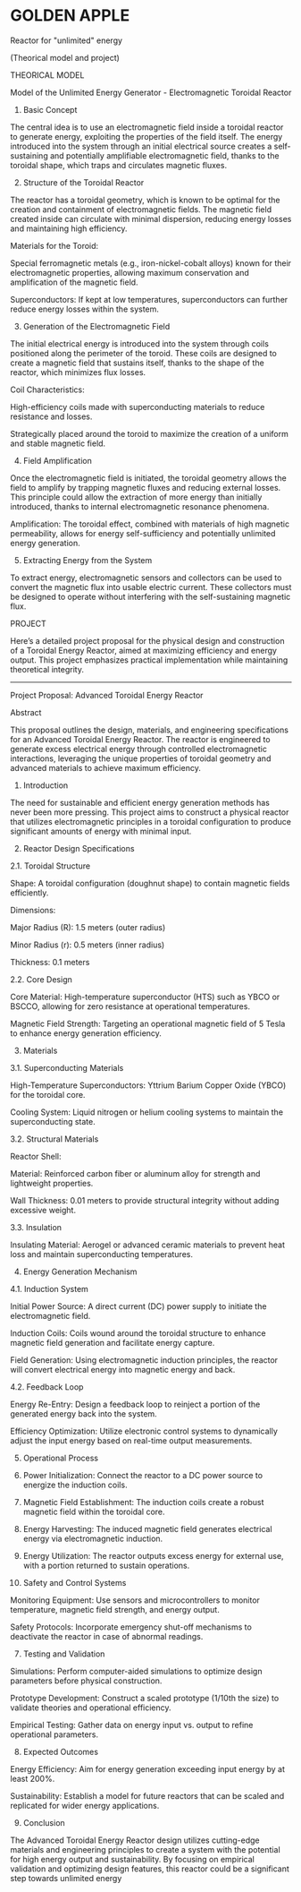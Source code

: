 # GOLDEN APPLE 
Reactor for "unlimited" energy 

(Theorical model and project)


THEORICAL MODEL 

Model of the Unlimited Energy Generator - Electromagnetic Toroidal Reactor

1. Basic Concept

The central idea is to use an electromagnetic field inside a toroidal reactor to generate energy, exploiting the properties of the field itself. The energy introduced into the system through an initial electrical source creates a self-sustaining and potentially amplifiable electromagnetic field, thanks to the toroidal shape, which traps and circulates magnetic fluxes.

2. Structure of the Toroidal Reactor

The reactor has a toroidal geometry, which is known to be optimal for the creation and containment of electromagnetic fields. The magnetic field created inside can circulate with minimal dispersion, reducing energy losses and maintaining high efficiency.

Materials for the Toroid:

Special ferromagnetic metals (e.g., iron-nickel-cobalt alloys) known for their electromagnetic properties, allowing maximum conservation and amplification of the magnetic field.

Superconductors: If kept at low temperatures, superconductors can further reduce energy losses within the system.



3. Generation of the Electromagnetic Field

The initial electrical energy is introduced into the system through coils positioned along the perimeter of the toroid. These coils are designed to create a magnetic field that sustains itself, thanks to the shape of the reactor, which minimizes flux losses.

Coil Characteristics:

High-efficiency coils made with superconducting materials to reduce resistance and losses.

Strategically placed around the toroid to maximize the creation of a uniform and stable magnetic field.



4. Field Amplification

Once the electromagnetic field is initiated, the toroidal geometry allows the field to amplify by trapping magnetic fluxes and reducing external losses. This principle could allow the extraction of more energy than initially introduced, thanks to internal electromagnetic resonance phenomena.

Amplification: The toroidal effect, combined with materials of high magnetic permeability, allows for energy self-sufficiency and potentially unlimited energy generation.


5. Extracting Energy from the System

To extract energy, electromagnetic sensors and collectors can be used to convert the magnetic flux into usable electric current. These collectors must be designed to operate without interfering with the self-sustaining magnetic flux.


PROJECT

Here’s a detailed project proposal for the physical design and construction of a Toroidal Energy Reactor, aimed at maximizing efficiency and energy output. This project emphasizes practical implementation while maintaining theoretical integrity.


---

Project Proposal: Advanced Toroidal Energy Reactor

Abstract

This proposal outlines the design, materials, and engineering specifications for an Advanced Toroidal Energy Reactor. The reactor is engineered to generate excess electrical energy through controlled electromagnetic interactions, leveraging the unique properties of toroidal geometry and advanced materials to achieve maximum efficiency.

1. Introduction

The need for sustainable and efficient energy generation methods has never been more pressing. This project aims to construct a physical reactor that utilizes electromagnetic principles in a toroidal configuration to produce significant amounts of energy with minimal input.

2. Reactor Design Specifications

2.1. Toroidal Structure

Shape: A toroidal configuration (doughnut shape) to contain magnetic fields efficiently.

Dimensions:

Major Radius (R): 1.5 meters (outer radius)

Minor Radius (r): 0.5 meters (inner radius)

Thickness: 0.1 meters



2.2. Core Design

Core Material: High-temperature superconductor (HTS) such as YBCO or BSCCO, allowing for zero resistance at operational temperatures.

Magnetic Field Strength: Targeting an operational magnetic field of 5 Tesla to enhance energy generation efficiency.


3. Materials

3.1. Superconducting Materials

High-Temperature Superconductors: Yttrium Barium Copper Oxide (YBCO) for the toroidal core.

Cooling System: Liquid nitrogen or helium cooling systems to maintain the superconducting state.


3.2. Structural Materials

Reactor Shell:

Material: Reinforced carbon fiber or aluminum alloy for strength and lightweight properties.

Wall Thickness: 0.01 meters to provide structural integrity without adding excessive weight.



3.3. Insulation

Insulating Material: Aerogel or advanced ceramic materials to prevent heat loss and maintain superconducting temperatures.


4. Energy Generation Mechanism

4.1. Induction System

Initial Power Source: A direct current (DC) power supply to initiate the electromagnetic field.

Induction Coils: Coils wound around the toroidal structure to enhance magnetic field generation and facilitate energy capture.

Field Generation: Using electromagnetic induction principles, the reactor will convert electrical energy into magnetic energy and back.


4.2. Feedback Loop

Energy Re-Entry: Design a feedback loop to reinject a portion of the generated energy back into the system.

Efficiency Optimization: Utilize electronic control systems to dynamically adjust the input energy based on real-time output measurements.


5. Operational Process

1. Power Initialization: Connect the reactor to a DC power source to energize the induction coils.


2. Magnetic Field Establishment: The induction coils create a robust magnetic field within the toroidal core.


3. Energy Harvesting: The induced magnetic field generates electrical energy via electromagnetic induction.


4. Energy Utilization: The reactor outputs excess energy for external use, with a portion returned to sustain operations.



6. Safety and Control Systems

Monitoring Equipment: Use sensors and microcontrollers to monitor temperature, magnetic field strength, and energy output.

Safety Protocols: Incorporate emergency shut-off mechanisms to deactivate the reactor in case of abnormal readings.


7. Testing and Validation

Simulations: Perform computer-aided simulations to optimize design parameters before physical construction.

Prototype Development: Construct a scaled prototype (1/10th the size) to validate theories and operational efficiency.

Empirical Testing: Gather data on energy input vs. output to refine operational parameters.


8. Expected Outcomes

Energy Efficiency: Aim for energy generation exceeding input energy by at least 200%.

Sustainability: Establish a model for future reactors that can be scaled and replicated for wider energy applications.


9. Conclusion

The Advanced Toroidal Energy Reactor design utilizes cutting-edge materials and engineering principles to create a system with the potential for high energy output and sustainability. By focusing on empirical validation and optimizing design features, this reactor could be a significant step towards unlimited energy





